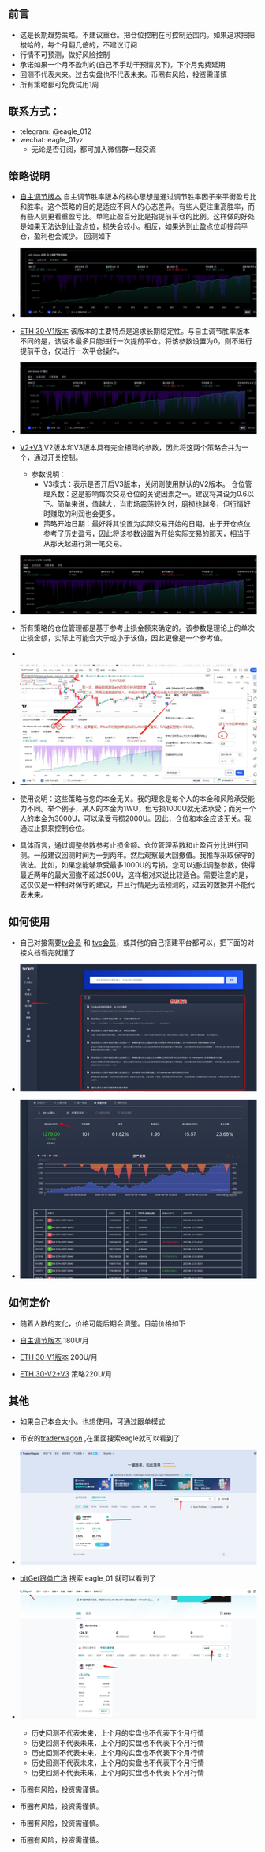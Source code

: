 
## 前言

- 这是长期趋势策略。不建议重仓。把仓位控制在可控制范围内。如果追求把把梭哈的，每个月翻几倍的，不建议订阅
- 行情不可预测，做好风险控制
- 承诺如果一个月不盈利的(自己不手动干预情况下)，下个月免费延期
- 回测不代表未来。过去实盘也不代表未来。币圈有风险，投资需谨慎
- 所有策略都可免费试用1周

## 联系方式：
- telegram: @eagle_012
- wechat: eagle_01yz
	- 无论是否订阅，都可加入微信群一起交流
	
## 策略说明
-  [自主调节版本](https://www.tradingview.com/script/RvwT64Nd-eth-30min-%E8%B6%8B%E5%8A%BF-%E8%87%AA%E4%B8%BB%E8%B0%83%E8%8A%82%E8%83%9C%E7%8E%87%E7%89%88%E6%9C%AC/)
自主调节胜率版本的核心思想是通过调节胜率因子来平衡盈亏比和胜率。这个策略的目的是适应不同人的心态差异。有些人更注重高胜率，而有些人则更看重盈亏比。单笔止盈百分比是指提前平仓的比例。这样做的好处是如果无法达到止盈点位，损失会较小。相反，如果达到止盈点位却提前平仓，盈利也会减少。
回测如下 

- ![image](https://github.com/ITyongzhen/image_eagle/blob/main/WechatIMG565.jpeg?raw=true)


- [ETH 30-V1版本]( https://www.tradingview.com/script/32fxHjtO-eth-30min-%E9%95%BF%E6%9C%9F%E7%A8%B3%E5%AE%9A%E7%AD%96%E7%95%A5/) 该版本的主要特点是追求长期稳定性。与自主调节胜率版本不同的是，该版本最多只能进行一次提前平仓。将该参数设置为0，则不进行提前平仓，仅进行一次平仓操作。

- ![image](https://github.com/ITyongzhen/image_eagle/blob/main/WechatIMG564.jpeg?raw=true)

- [V2+V3]( https://www.tradingview.com/script/sJu0UBwc-eth-30min-V2-and-v3/) V2版本和V3版本具有完全相同的参数，因此将这两个策略合并为一个，通过开关控制。
	- 参数说明：
		- V3模式：表示是否开启V3版本，关闭则使用默认的V2版本。
仓位管理系数：这是影响每次交易仓位的关键因素之一。建议将其设为0.6以下。简单来说，值越大，当市场震荡较久时，磨损也越多，但行情好时赚取的利润也会更多。
		- 策略开始日期：最好将其设置为实际交易开始的日期。由于开仓点位参考了历史盈亏，因此将该参数设置为开始实际交易的那天，相当于从那天起进行第一笔交易。

- ![image](https://github.com/ITyongzhen/image_eagle/blob/main/WechatIMG563.jpeg?raw=true)


- 所有策略的仓位管理都是基于参考止损金额来确定的。该参数是理论上的单次止损金额，实际上可能会大于或小于该值，因此更像是一个参考值。
- 
- ![image](https://github.com/ITyongzhen/image_eagle/blob/main/%E8%AE%BE%E7%BD%AE%E8%AF%B4%E6%98%8E.jpg?raw=true)
- 使用说明：这些策略与您的本金无关。我的理念是每个人的本金和风险承受能力不同。举个例子，某人的本金为1WU，但亏损1000U就无法承受；而另一个人的本金为3000U，可以承受亏损2000U。因此，仓位和本金应该无关。我通过止损来控制仓位。

- 具体而言，通过调整参数参考止损金额、仓位管理系数和止盈百分比进行回测。一般建议回测时间为一到两年。然后观察最大回撤值。我推荐采取保守的做法。比如，如果您能够承受最多1000U的亏损，您可以通过调整参数，使得最近两年的最大回撤不超过500U，这样相对来说比较适合。需要注意的是，这仅仅是一种相对保守的建议，并且行情是无法预测的，过去的数据并不能代表未来。

## 如何使用
- 自己对接需要[tv会员](https://www.tradingview.com/gopro/?share_your_love=ea704) 和 [tvc会员](https://www.tvcbot.com/aff.php?aff=550)，或其他的自己搭建平台都可以，把下面的对接文档看完就懂了

- ![image](https://github.com/ITyongzhen/image_eagle/blob/main/WechatIMG569.jpeg?raw=true)



- ![image](https://github.com/ITyongzhen/image_eagle/blob/main/WechatIMG568.jpeg?raw=true)

## 如何定价

- 随着人数的变化，价格可能后期会调整。目前价格如下

-  [自主调节版本](https://www.tradingview.com/script/RvwT64Nd-eth-30min-%E8%B6%8B%E5%8A%BF-%E8%87%AA%E4%B8%BB%E8%B0%83%E8%8A%82%E8%83%9C%E7%8E%87%E7%89%88%E6%9C%AC/)  180U/月
- [ETH 30-V1版本]( https://www.tradingview.com/script/32fxHjtO-eth-30min-%E9%95%BF%E6%9C%9F%E7%A8%B3%E5%AE%9A%E7%AD%96%E7%95%A5/)   200U/月
- [ETH 30-V2+V3]( https://www.tradingview.com/script/sJu0UBwc-eth-30min-V2-and-v3/)  策略220U/月

## 其他
- 如果自己本金太小。也想使用，可通过跟单模式
- 币安的[traderwagon](https://www.traderwagon.com/zh-CN/register?ref=zogys9x )  ,在里面搜索eagle就可以看到了

- ![image](https://github.com/ITyongzhen/image_eagle/blob/main/WechatIMG566.jpeg?raw=true)

-  [bitGet跟单广场](https://www.bitgetapp.com/zh-CN/copytrading/futures/all) 搜索 eagle_01 就可以看到了


- ![image](https://github.com/ITyongzhen/image_eagle/blob/main/WechatIMG567.jpeg?raw=true)


  -  历史回测不代表未来，上个月的实盘也不代表下个月行情
  -  历史回测不代表未来，上个月的实盘也不代表下个月行情
  -  历史回测不代表未来，上个月的实盘也不代表下个月行情
  -  历史回测不代表未来，上个月的实盘也不代表下个月行情
  -  历史回测不代表未来，上个月的实盘也不代表下个月行情
 - 币圈有风险，投资需谨慎。
 - 币圈有风险，投资需谨慎。
 - 币圈有风险，投资需谨慎。
 - 币圈有风险，投资需谨慎。

